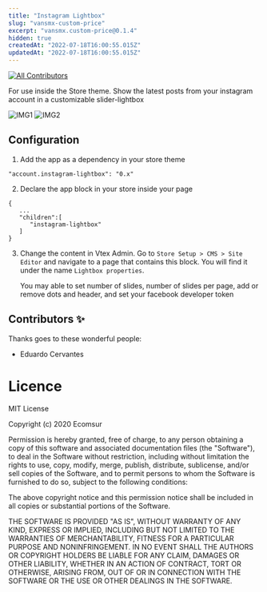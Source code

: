 ```yaml
---
title: "Instagram Lightbox"
slug: "vansmx-custom-price"
excerpt: "vansmx.custom-price@0.1.4"
hidden: true
createdAt: "2022-07-18T16:00:55.015Z"
updatedAt: "2022-07-18T16:00:55.015Z"
---
```

<!-- DOCS-IGNORE:start -->
<!-- ALL-CONTRIBUTORS-BADGE:START - Do not remove or modify this section -->

[![All Contributors](https://img.shields.io/badge/all_contributors-1-orange.svg?style=flat-square)](#contributors-)

<!-- ALL-CONTRIBUTORS-BADGE:END -->
<!-- DOCS-IGNORE:end -->

For use inside the Store theme.
Show the latest posts from your instagram account in a customizable slider-lightbox

![IMG1](acctxt1.png)
![IMG2](acctxt2.png)


## Configuration

1. Add the app as a dependency in your store theme

```
"account.instagram-lightbox": "0.x"
```

2. Declare the app block in your store inside your page

```
{
   ...
   "children":[
      "instagram-lightbox"
   ]
}
```

3. Change the content in Vtex Admin.
   Go to `Store Setup > CMS > Site Editor` and navigate to a page that contains this block.
   You will find it under the name `Lightbox properties`.

   You may able to set number of slides, number of slides per page, add or remove dots and header, and set your facebook developer token 


<!-- DOCS-IGNORE:start -->

## Contributors ✨

Thanks goes to these wonderful people:

<!-- ALL-CONTRIBUTORS-LIST:START - Do not remove or modify this section -->
<!-- prettier-ignore-start -->
<!-- markdownlint-disable -->
<!-- markdownlint-enable -->
<!-- prettier-ignore-end -->

<!-- ALL-CONTRIBUTORS-LIST:END -->

- Eduardo Cervantes

<!-- DOCS-IGNORE:end -->

# Licence

MIT License

Copyright (c) 2020 Ecomsur

Permission is hereby granted, free of charge, to any person obtaining a copy
of this software and associated documentation files (the "Software"), to deal
in the Software without restriction, including without limitation the rights
to use, copy, modify, merge, publish, distribute, sublicense, and/or sell
copies of the Software, and to permit persons to whom the Software is
furnished to do so, subject to the following conditions:

The above copyright notice and this permission notice shall be included in all
copies or substantial portions of the Software.

THE SOFTWARE IS PROVIDED "AS IS", WITHOUT WARRANTY OF ANY KIND, EXPRESS OR
IMPLIED, INCLUDING BUT NOT LIMITED TO THE WARRANTIES OF MERCHANTABILITY,
FITNESS FOR A PARTICULAR PURPOSE AND NONINFRINGEMENT. IN NO EVENT SHALL THE
AUTHORS OR COPYRIGHT HOLDERS BE LIABLE FOR ANY CLAIM, DAMAGES OR OTHER
LIABILITY, WHETHER IN AN ACTION OF CONTRACT, TORT OR OTHERWISE, ARISING FROM,
OUT OF OR IN CONNECTION WITH THE SOFTWARE OR THE USE OR OTHER DEALINGS IN THE
SOFTWARE.